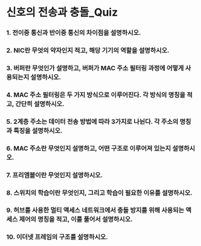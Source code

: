 # 신호의 전송과 충돌_Quiz

### 1. 전이중 통신과 반이중 통신의 차이점을 설명하시오.

### 2. NIC란 무엇의 약자인지 적고, 해당 기기의 역할을 설명하시오.

### 3. 버퍼란 무엇인가 설명하고, 버퍼가 MAC 주소 필터링 과정에 어떻게 사용되는지 설명하시오.

### 4. MAC 주소 필터링은 두 가지 방식으로 이루어진다. 각 방식의 명칭을 적고, 간단히 설명하시오.

### 5. 2계층 주소는 데이터 전송 방법에 따라 3가지로 나뉜다. 각 주소의 명칭과 특징을 설명하시오.

### 6. MAC 주소란 무엇인지 설명하고, 어떤 구조로 이루어져 있는지 설명하시오.

### 7. 프리엠블이란 무엇인지 설명하시오.

### 8. 스위치의 학습이란 무엇인지, 그리고 학습이 필요한 이유를 설명하시오.

### 9. 허브를 사용한 멀티 액세스 네트워크에서 충돌 방지를 위해 사용되는 액세스 제어의 명칭을 적고, 이를 풀어서 설명하시오.

### 10. 이더넷 프레임의 구조를 설명하시오.